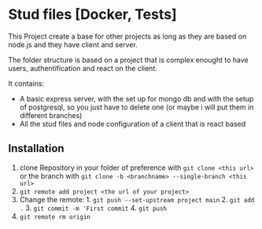 # Stud files [Docker, Tests]
This Project create a base for other projects as long as they are based on node.js and they have client and server.

The folder structure is based on a project that is complex enought to have users, authentification and react on the client.

It contains:
  - A basic express server, with the set up for mongo db and with the setup of postgresql, so you just have to delete one (or maybe i will put them in different branches)
  - All the stud files and node configuration of a client that is react based

## Installation
  1. clone Repository in your folder of preference with `git clone <this url>` or the branch with `git clone -b <branchname> --single-branch <this url>`
  2. `git remote add project <the url of your project>`
  3. Change the remote:
    1. `git push --set-upstream project main`
    2. `git add .` 
    3. `git commit -m 'First commit`
    4.  `git push`
  4. `git remote rm origin`

